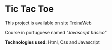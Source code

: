 #  Tic Tac Toe

This project is available on site [TreinaWeb](https://www.treinaweb.com.br/)

Course in portuguese named  *"Javascript básico"*

**Technologies used:** Html, Css and Javascript
